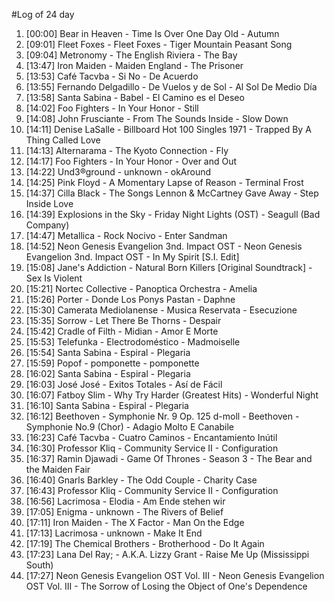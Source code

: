 #Log of 24 day

1. [00:00] Bear in Heaven - Time Is Over One Day Old - Autumn
1. [09:01] Fleet Foxes - Fleet Foxes - Tiger Mountain Peasant Song
1. [09:04] Metronomy - The English Riviera - The Bay
1. [13:47] Iron Maiden - Maiden England - The Prisoner
1. [13:53] Café Tacvba - Si No - De Acuerdo
1. [13:55] Fernando Delgadillo - De Vuelos y de Sol - Al Sol De Medio Día
1. [13:58] Santa Sabina - Babel - El Camino es el Deseo
1. [14:02] Foo Fighters - In Your Honor - Still
1. [14:08] John Frusciante - From The Sounds Inside - Slow Down
1. [14:11] Denise LaSalle - Billboard Hot 100 Singles 1971 - Trapped By A Thing Called Love
1. [14:13] Alternarama - The Kyoto Connection - Fly
1. [14:17] Foo Fighters - In Your Honor - Over and Out
1. [14:22] Und3®ground - unknown - okAround
1. [14:25] Pink Floyd - A Momentary Lapse of Reason - Terminal Frost
1. [14:37] Cilla Black - The Songs Lennon & McCartney Gave Away - Step Inside Love
1. [14:39] Explosions in the Sky - Friday Night Lights (OST) - Seagull (Bad Company)
1. [14:47] Metallica - Rock Nocivo - Enter Sandman
1. [14:52] Neon Genesis Evangelion 3nd. Impact OST - Neon Genesis Evangelion 3nd. Impact OST - In My Spirit [S.I. Edit]
1. [15:08] Jane's Addiction - Natural Born Killers [Original Soundtrack] - Sex Is Violent
1. [15:21] Nortec Collective - Panoptica Orchestra - Amelia
1. [15:26] Porter - Donde Los Ponys Pastan - Daphne
1. [15:30] Camerata Mediolanense - Musica Reservata - Esecuzione
1. [15:35] Sorrow - Let There Be Thorns - Despair
1. [15:42] Cradle of Filth - Midian - Amor E Morte
1. [15:53] Telefunka - Electrodoméstico - Madmoiselle
1. [15:54] Santa Sabina - Espiral - Plegaria
1. [15:59] Popof - pomponette - pomponette
1. [16:02] Santa Sabina - Espiral - Plegaria
1. [16:03] José José - Exitos Totales - Así de Fácil
1. [16:07] Fatboy Slim - Why Try Harder (Greatest Hits) - Wonderful Night
1. [16:10] Santa Sabina - Espiral - Plegaria
1. [16:12] Beethoven - Symphonie Nr. 9 Op. 125 d-moll - Beethoven - Symphonie No.9 (Chor) - Adagio Molto E Canabile
1. [16:23] Café Tacvba - Cuatro Caminos - Encantamiento Inútil
1. [16:30] Professor Kliq - Community Service II - Configuration
1. [16:37] Ramin Djawadi - Game Of Thrones - Season 3 - The Bear and the Maiden Fair
1. [16:40] Gnarls Barkley - The Odd Couple - Charity Case
1. [16:43] Professor Kliq - Community Service II - Configuration
1. [16:56] Lacrimosa - Elodia - Am Ende stehen wir
1. [17:05] Enigma - unknown - The Rivers of Belief
1. [17:11] Iron Maiden - The X Factor - Man On the Edge
1. [17:13] Lacrimosa - unknown - Make It End
1. [17:19] The Chemical Brothers - Brotherhood - Do It Again
1. [17:23] Lana Del Ray; - A.K.A. Lizzy Grant - Raise Me Up (Mississippi South)
1. [17:27] Neon Genesis Evangelion OST Vol. III - Neon Genesis Evangelion OST Vol. III - The Sorrow of Losing the Object of One's Dependence

